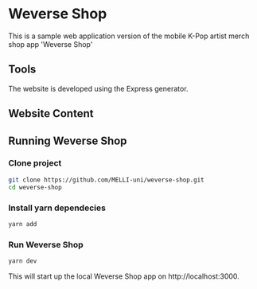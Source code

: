 # Weverse Shop

This is a sample web application version of the mobile K-Pop artist merch shop app 'Weverse Shop'

## Tools

The website is developed using the Express generator.

## Website Content

## Running Weverse Shop

### Clone project
```bash
git clone https://github.com/MELLI-uni/weverse-shop.git
cd weverse-shop
```

### Install yarn dependecies
```bash
yarn add
```

### Run Weverse Shop
```bash
yarn dev
```

This will start up the local Weverse Shop app on http://localhost:3000.